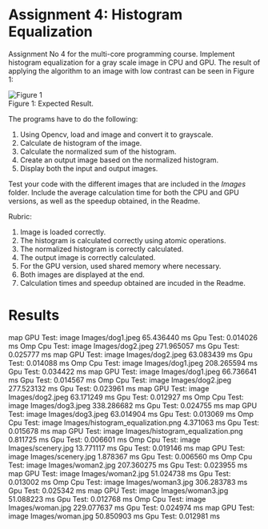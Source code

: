 # Assignment 4: Histogram Equalization

Assignment No 4 for the multi-core programming course. Implement histogram equalization for a gray scale image in CPU and GPU. The result of applying the algorithm to an image with low contrast can be seen in Figure 1:

![Figure 1](Images/histogram_equalization.png)
<br/>Figure 1: Expected Result.

The programs have to do the following:

1. Using Opencv, load and image and convert it to grayscale.
2. Calculate de histogram of the image.
3. Calculate the normalized sum of the histogram.
4. Create an output image based on the normalized histogram.
5. Display both the input and output images.

Test your code with the different images that are included in the *Images* folder. Include the average calculation time for both the CPU and GPU versions, as well as the speedup obtained, in the Readme.

Rubric:

1. Image is loaded correctly.
2. The histogram is calculated correctly using atomic operations.
3. The normalized histogram is correctly calculated.
4. The output image is correctly calculated.
5. For the GPU version, used shared memory where necessary.
6. Both images are displayed at the end.
7. Calculation times and speedup obtained are incuded in the Readme.

# Results
map GPU Test: image Images/dog1.jpeg 65.436440 ms 
Gpu Test: 0.014026 ms 
Omp Cpu Test: image Images/dog2.jpeg 271.965057 ms 
Gpu Test: 0.025777 ms 
map GPU Test: image Images/dog2.jpeg 63.083439 ms 
Gpu Test: 0.014088 ms 
Omp Cpu Test: image Images/dog1.jpeg 208.265594 ms 
Gpu Test: 0.034422 ms 
map GPU Test: image Images/dog1.jpeg 66.736641 ms 
Gpu Test: 0.014567 ms 
Omp Cpu Test: image Images/dog2.jpeg 277.523132 ms 
Gpu Test: 0.023961 ms 
map GPU Test: image Images/dog2.jpeg 63.171249 ms 
Gpu Test: 0.012927 ms 
Omp Cpu Test: image Images/dog3.jpeg 338.286682 ms 
Gpu Test: 0.024755 ms 
map GPU Test: image Images/dog3.jpeg 63.014904 ms 
Gpu Test: 0.013069 ms 
Omp Cpu Test: image Images/histogram_equalization.png 4.371063 ms 
Gpu Test: 0.015678 ms 
map GPU Test: image Images/histogram_equalization.png 0.811725 ms 
Gpu Test: 0.006601 ms 
Omp Cpu Test: image Images/scenery.jpg 13.771117 ms 
Gpu Test: 0.019146 ms 
map GPU Test: image Images/scenery.jpg 1.878367 ms 
Gpu Test: 0.006560 ms 
Omp Cpu Test: image Images/woman2.jpg 207.360275 ms 
Gpu Test: 0.023955 ms 
map GPU Test: image Images/woman2.jpg 51.024738 ms 
Gpu Test: 0.013002 ms 
Omp Cpu Test: image Images/woman3.jpg 306.283783 ms 
Gpu Test: 0.025342 ms 
map GPU Test: image Images/woman3.jpg 51.088223 ms 
Gpu Test: 0.012768 ms 
Omp Cpu Test: image Images/woman.jpg 229.077637 ms 
Gpu Test: 0.024974 ms 
map GPU Test: image Images/woman.jpg 50.850903 ms 
Gpu Test: 0.012981 ms 
